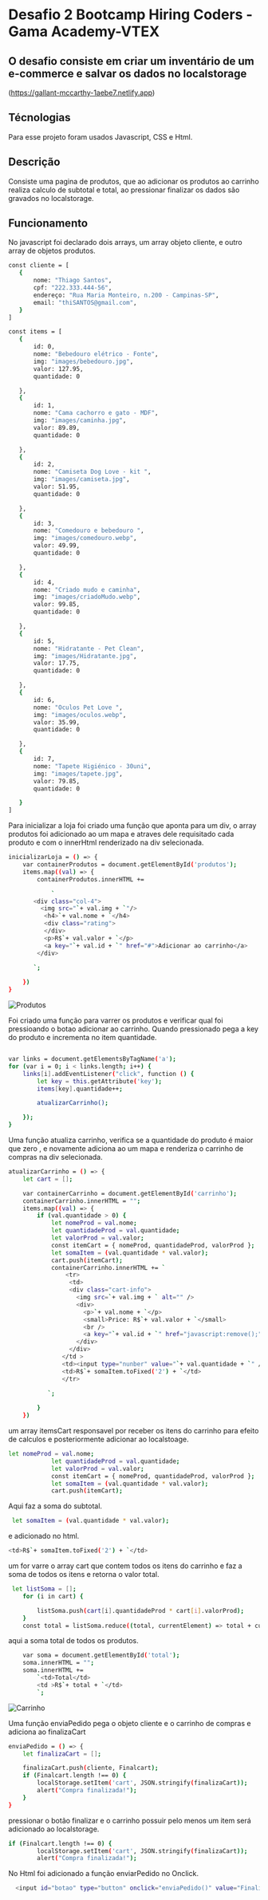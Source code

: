 # Desafio 2 Bootcamp Hiring Coders - Gama Academy-VTEX
## O desafio consiste em criar um inventário de um e-commerce e salvar os dados no localstorage

(https://gallant-mccarthy-1aebe7.netlify.app)

## Técnologias
Para esse projeto foram usados Javascript, CSS e Html.

## Descrição
Consiste uma pagina de produtos, que ao adicionar os produtos ao carrinho realiza calculo de subtotal e total, ao pressionar finalizar os dados são gravados no localstorage.

## Funcionamento
 No javascript foi declarado dois arrays, um array objeto cliente, e outro array de objetos produtos.
 ```sh
const cliente = [
    {
        nome: "Thiago Santos",
        cpf: "222.333.444-56",
        endereço: "Rua Maria Monteiro, n.200 - Campinas-SP",
        email: "thiSANTOS@gmail.com",
    }
]

const items = [
    {
        id: 0,
        nome: "Bebedouro elétrico - Fonte",
        img: "images/bebedouro.jpg",
        valor: 127.95,
        quantidade: 0

    },
    {
        id: 1,
        nome: "Cama cachorro e gato - MDF",
        img: "images/caminha.jpg",
        valor: 89.89,
        quantidade: 0

    },
    {
        id: 2,
        nome: "Camiseta Dog Love - kit ",
        img: "images/camiseta.jpg",
        valor: 51.95,
        quantidade: 0

    },
    {
        id: 3,
        nome: "Comedouro e bebedouro ",
        img: "images/comedouro.webp",
        valor: 49.99,
        quantidade: 0

    },
    {
        id: 4,
        nome: "Criado mudo e caminha",
        img: "images/criadoMudo.webp",
        valor: 99.85,
        quantidade: 0

    },
    {
        id: 5,
        nome: "Hidratante - Pet Clean",
        img: "images/Hidratante.jpg",
        valor: 17.75,
        quantidade: 0

    },
    {
        id: 6,
        nome: "Oculos Pet Love ",
        img: "images/oculos.webp",
        valor: 35.99,
        quantidade: 0

    },
    {
        id: 7,
        nome: "Tapete Higiénico - 30uni",
        img: "images/tapete.jpg",
        valor: 79.85,
        quantidade: 0

    }
]
```
Para inicializar a loja foi criado uma função que aponta para um div, o array produtos foi adicionado ao um mapa e atraves dele requisitado cada produto e com o innerHtml renderizado na div selecionada.

```sh
inicializarLoja = () => {
    var containerProdutos = document.getElementById('produtos');
    items.map((val) => {
        containerProdutos.innerHTML +=

            `
       <div class="col-4">
         <img src="`+ val.img + `"/>
          <h4>`+ val.nome + `</h4>
          <div class="rating">
          </div>
          <p>R$`+ val.valor + `</p>
          <a key="`+ val.id + `" href="#">Adicionar ao carrinho</a>
        </div>
        
       `;

    })
}
```
![Produtos](https://github.com/ThiagoSantos-devthb/Hiring-Coders-Vtex---Desafio-2/blob/main/images/produtos.png)

Foi criado uma função para varrer os produtos e verificar qual foi pressioando o botao adicionar ao carrinho. Quando pressionado pega a key do produto e incrementa no item quantidade.


```sh

var links = document.getElementsByTagName('a');
for (var i = 0; i < links.length; i++) {
    links[i].addEventListener("click", function () {
        let key = this.getAttribute('key');
        items[key].quantidade++;

        atualizarCarrinho();

    });
}

```
Uma função atualiza carrinho, verifica se a quantidade do produto é maior que zero , e novamente adiciona ao um mapa e renderiza o carrinho de compras na div selecionada.

```sh
atualizarCarrinho = () => {
    let cart = [];

    var containerCarrinho = document.getElementById('carrinho');
    containerCarrinho.innerHTML = "";
    items.map((val) => {
        if (val.quantidade > 0) {
            let nomeProd = val.nome;
            let quantidadeProd = val.quantidade;
            let valorProd = val.valor;
            const itemCart = { nomeProd, quantidadeProd, valorProd };
            let somaItem = (val.quantidade * val.valor);
            cart.push(itemCart);
            containerCarrinho.innerHTML += `
                <tr>
                 <td>
                 <div class="cart-info">
                   <img src=`+ val.img + ` alt="" />
                   <div>
                     <p>`+ val.nome + `</p>
                     <small>Price: R$`+ val.valor + `</small>
                     <br />
                     <a key="`+ val.id + `" href="javascript:remove();">Remove</a>
                   </div>
                 </div>
               </td >
               <td><input type="nunber" value="`+ val.quantidade + `" /></td>
               <td>R$`+ somaItem.toFixed('2') + `</td>
               </tr>
           
           `;

        }
    })

```
um array itemsCart responsavel por receber os itens do carrinho para efeito de calculos e posteriormente adicionar ao localstoage.
```sh
let nomeProd = val.nome;
            let quantidadeProd = val.quantidade;
            let valorProd = val.valor;
            const itemCart = { nomeProd, quantidadeProd, valorProd };
            let somaItem = (val.quantidade * val.valor);
            cart.push(itemCart);
```
Aqui faz a soma do subtotal.
```sh
 let somaItem = (val.quantidade * val.valor);
```
e adicionado no html.
```sh
<td>R$`+ somaItem.toFixed('2') + `</td>
```
um for varre o array cart que contem todos os itens do carrinho e faz a soma de todos os itens e retorna o valor total.
```sh
 let listSoma = [];
    for (i in cart) {

        listSoma.push(cart[i].quantidadeProd * cart[i].valorProd);
    }
    const total = listSoma.reduce((total, currentElement) => total + currentElement);

```
aqui a soma total de todos os produtos.
```sh
    var soma = document.getElementById('total');
    soma.innerHTML = "";
    soma.innerHTML +=
        `<td>Total</td>
        <td >R$`+ total + `</td>
        `;
```
![Carrinho](https://github.com/ThiagoSantos-devthb/Hiring-Coders-Vtex---Desafio-2/blob/main/images/carrinho.png)

Uma função enviaPedido pega o objeto cliente e o carrinho de compras e adiciona ao finalizaCart
```sh
enviaPedido = () => {
    let finalizaCart = [];

    finalizaCart.push(cliente, Finalcart);
    if (Finalcart.length !== 0) {
        localStorage.setItem('cart', JSON.stringify(finalizaCart));
        alert("Compra finalizada!");
    }
}
```
pressionar o botão finalizar  e o carrinho possuir pelo menos um item será adicionado ao localstorage.
```sh
if (Finalcart.length !== 0) {
        localStorage.setItem('cart', JSON.stringify(finalizaCart));
        alert("Compra finalizada!");
```
No Html foi adicionado a função enviarPedido no Onclick.
```sh
  <input id="botao" type="button" onclick="enviaPedido()" value="Finalizar">
```
 
